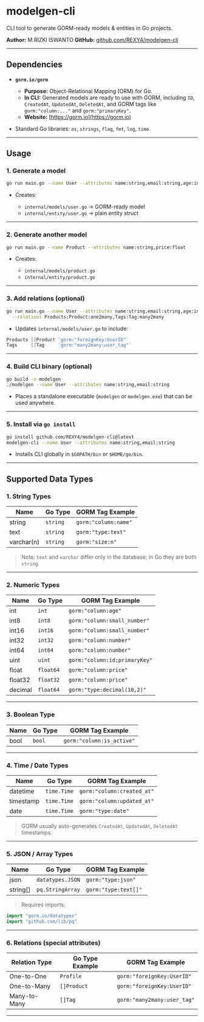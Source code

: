 # modelgen-cli

CLI tool to generate GORM-ready models & entities in Go projects.

**Author:** M.RIZKI ISWANTO <REXY4>
**GitHub:** [github.com/REXY4/modelgen-cli](https://github.com/REXY4/modelgen-cli)

---

## Dependencies

- **`gorm.io/gorm`**

  - **Purpose:** Object-Relational Mapping (ORM) for Go.
  - **In CLI:** Generated models are ready to use with GORM, including `ID`, `CreatedAt`, `UpdatedAt`, `DeletedAt`, and GORM tags like `gorm:"column:..."` and `gorm:"primaryKey"`.
  - **Website:** [https://gorm.io](https://gorm.io)

- Standard Go libraries: `os`, `strings`, `flag`, `fmt`, `log`, `time`.

---

## Usage

### 1. Generate a model

```bash
go run main.go --name User --attributes name:string,email:string,age:int
```

- Creates:

  - `internal/models/user.go` → GORM-ready model
  - `internal/entity/user.go` → plain entity struct

---

### 2. Generate another model

```bash
go run main.go --name Product --attributes name:string,price:float
```

- Creates:

  - `internal/models/product.go`
  - `internal/entity/product.go`

---

### 3. Add relations (optional)

```bash
go run main.go --name User --attributes name:string,email:string,age:int \
  --relations Products:Product:one2many,Tags:Tag:many2many
```

- Updates `internal/models/user.go` to include:

```go
Products []Product `gorm:"foreignKey:UserID"`
Tags     []Tag     `gorm:"many2many:user_tag"`
```

---

### 4. Build CLI binary (optional)

```bash
go build -o modelgen
./modelgen --name User --attributes name:string,email:string
```

- Places a standalone executable (`modelgen` or `modelgen.exe`) that can be used anywhere.

---

### 5. Install via `go install`

```bash
go install github.com/REXY4/modelgen-cli@latest
modelgen-cli --name User --attributes name:string,email:string
```

- Installs CLI globally in `$GOPATH/bin` or `$HOME/go/bin`.

---

## Supported Data Types

### 1. String Types

| Name       | Go Type  | GORM Tag Example     |
| ---------- | -------- | -------------------- |
| string     | `string` | `gorm:"column:name"` |
| text       | `string` | `gorm:"type:text"`   |
| varchar(n) | `string` | `gorm:"size:n"`      |

> Note: `text` and `varchar` differ only in the database; in Go they are both `string`.

---

### 2. Numeric Types

| Name    | Go Type   | GORM Tag Example              |
| ------- | --------- | ----------------------------- |
| int     | `int`     | `gorm:"column:age"`           |
| int8    | `int8`    | `gorm:"column:small_number"`  |
| int16   | `int16`   | `gorm:"column:small_number"`  |
| int32   | `int32`   | `gorm:"column:number"`        |
| int64   | `int64`   | `gorm:"column:number"`        |
| uint    | `uint`    | `gorm:"column:id;primaryKey"` |
| float   | `float64` | `gorm:"column:price"`         |
| float32 | `float32` | `gorm:"column:price"`         |
| decimal | `float64` | `gorm:"type:decimal(10,2)"`   |

---

### 3. Boolean Type

| Name | Go Type | GORM Tag Example          |
| ---- | ------- | ------------------------- |
| bool | `bool`  | `gorm:"column:is_active"` |

---

### 4. Time / Date Types

| Name      | Go Type     | GORM Tag Example           |
| --------- | ----------- | -------------------------- |
| datetime  | `time.Time` | `gorm:"column:created_at"` |
| timestamp | `time.Time` | `gorm:"column:updated_at"` |
| date      | `time.Time` | `gorm:"type:date"`         |

> GORM usually auto-generates `CreatedAt`, `UpdatedAt`, `DeletedAt` timestamps.

---

### 5. JSON / Array Types

| Name      | Go Type          | GORM Tag Example     |
| --------- | ---------------- | -------------------- |
| json      | `datatypes.JSON` | `gorm:"type:json"`   |
| string\[] | `pq.StringArray` | `gorm:"type:text[]"` |

> Requires imports:

```go
import "gorm.io/datatypes"
import "github.com/lib/pq"
```

---

### 6. Relations (special attributes)

| Relation Type | Go Type Example | GORM Tag Example            |
| ------------- | --------------- | --------------------------- |
| One-to-One    | `Profile`       | `gorm:"foreignKey:UserID"`  |
| One-to-Many   | `[]Product`     | `gorm:"foreignKey:UserID"`  |
| Many-to-Many  | `[]Tag`         | `gorm:"many2many:user_tag"` |

---
